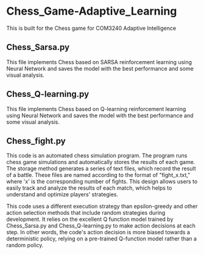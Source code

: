 # Chess_Game-Adaptive_Learning
This is built for the Chess game for COM3240 Adaptive Intelligence

## Chess_Sarsa.py
This file implements Chess based on SARSA reinforcement learning using Neural Network and saves the model with the best performance and some visual analysis.


## Chess_Q-learning.py
This file implements Chess based on Q-learning reinforcement learning using Neural Network and saves the model with the best performance and some visual analysis.


## Chess_fight.py
This code is an automated chess simulation program. The program runs chess game simulations and automatically stores the results of each game. The storage method generates a series of text files, which record the result of a battle. These files are named according to the format of "fight_x.txt," where 'x' is the corresponding number of fights. This design allows users to easily track and analyze the results of each match, which helps to understand and optimize players' strategies.

This code uses a different execution strategy than epsilon-greedy and other action selection methods that include random strategies during development. It relies on the excellent Q function model trained by Chess_Sarsa.py and Chess_Q-learning.py to make action decisions at each step. In other words, the code's action decision is more biased towards a deterministic policy, relying on a pre-trained Q-function model rather than a random policy.
